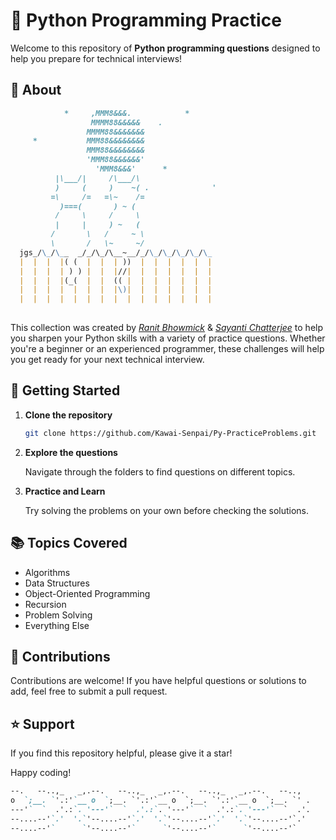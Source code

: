 # 🐍 Python Programming Practice

Welcome to this repository of **Python programming questions** designed to help you prepare for technical interviews!

## 📘 About

```markdown
            *     ,MMM8&&&.            *
                  MMMM88&&&&&    .
                 MMMM88&&&&&&&
     *           MMM88&&&&&&&&
                 MMM88&&&&&&&&
                 'MMM88&&&&&&'
                   'MMM8&&&'      *    
          |\___/|     /\___/\
          )     (     )    ~( .              '
         =\     /=   =\~    /=
           )===(       ) ~ (
          /     \     /     \
          |     |     ) ~   (
         /       \   /     ~ \
         \       /   \~     ~/
  jgs_/\_/\__  _/_/\_/\__~__/_/\_/\_/\_/\_/\_
  |  |  |  |( (  |  |  | ))  |  |  |  |  |  |
  |  |  |  | ) ) |  |  |//|  |  |  |  |  |  |
  |  |  |  |(_(  |  |  (( |  |  |  |  |  |  |
  |  |  |  |  |  |  |  |\)|  |  |  |  |  |  |
  |  |  |  |  |  |  |  |  |  |  |  |  |  |  |
  
```

This collection was created by [*Ranit Bhowmick*](https://www.linkedin.com/in/ranitbhowmick/) & [*Sayanti Chatterjee*](https://www.linkedin.com/in/sayantichatterjee/) to help you sharpen your Python skills with a variety of practice questions. Whether you're a beginner or an experienced programmer, these challenges will help you get ready for your next technical interview.

## 🏁 Getting Started

1. **Clone the repository**

    ```bash
    git clone https://github.com/Kawai-Senpai/Py-PracticeProblems.git
    ```

2. **Explore the questions**

    Navigate through the folders to find questions on different topics.

3. **Practice and Learn**

    Try solving the problems on your own before checking the solutions.

## 📚 Topics Covered

- Algorithms
- Data Structures
- Object-Oriented Programming
- Recursion
- Problem Solving
- Everything Else

## 🤝 Contributions

Contributions are welcome! If you have helpful questions or solutions to add, feel free to submit a pull request.

## ⭐️ Support

If you find this repository helpful, please give it a star!

Happy coding!

```markdown
--.   --..,_   _,.--.   --..,_   _,.--.   --..,_   _,.--.   --..,
o  `;__. `'.:'`__ o  `;__. `'.:'`__ o  `;__. `'.:'`__ o  `;__. `' .
---'`  `  .'.:`. '---'`  `  .'.:`. '---'`  `  .'.:`. '---'`  `  .'.
--....--'`.'  '.`'--....--'`.'  '.`'--....--'`.'  '.`'--....--'`.'
--....--'`      `'--....--'`      `'--....--'`      `'--....--'`    
```